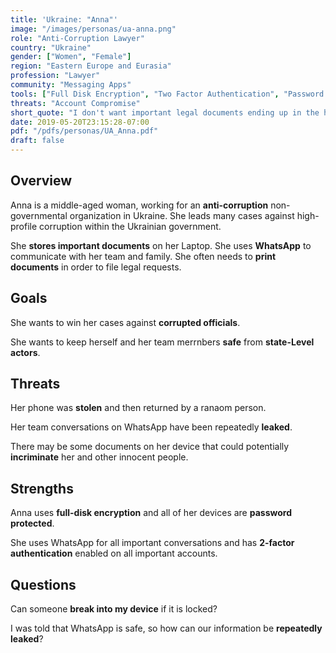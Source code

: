 ```yaml
---
title: 'Ukraine: "Anna"'
image: "/images/personas/ua-anna.png"
role: "Anti-Corruption Lawyer"
country: "Ukraine"
gender: ["Women", "Female"]
region: "Eastern Europe and Eurasia"
profession: "Lawyer"
community: "Messaging Apps"
tools: ["Full Disk Encryption", "Two Factor Authentication", "Password Manager"]
threats: "Account Compromise"
short_quote: "I don't want important legal documents ending up in the hands of my adversaries. I also don't want to put my team at risk."
date: 2019-05-20T23:15:28-07:00
pdf: "/pdfs/personas/UA_Anna.pdf"
draft: false
---
```


## Overview

Anna is a middle-aged woman, working for an **anti-corruption** non-governmental organization in Ukraine. She leads many cases against high-profile corruption within the Ukrainian government.

She **stores important documents** on her Laptop. She uses **WhatsApp** to communicate with her team and family. She often needs to **print documents** in order to file legal requests.


## Goals

She wants to win her cases against **corrupted officials**.

She wants to keep herself and her team merrnbers **safe** from **state-Level actors**.


## Threats

Her phone was **stolen** and then returned by a ranaom person.

Her team conversations on WhatsApp have been repeatedly **leaked**.

There may be some documents on her device that could potentially **incriminate** her and other innocent people.


## Strengths

Anna uses **full-disk encryption** and all of her devices are **password protected**.

She uses WhatsApp for all important conversations and has **2-factor authentication** enabled on all important accounts.


## Questions

Can someone **break into my device** if it is locked?

I was told that WhatsApp is safe, so how can our information be **repeatedly leaked**?
